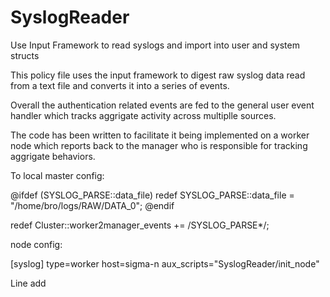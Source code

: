 SyslogReader
============

Use Input Framework to read syslogs and import into user and system structs 

This policy file uses the input framework to digest raw syslog data read from a
text file and converts it into a series of events.

Overall the authentication related events are fed to the general user event handler 
which tracks aggrigate activity across multiplle sources.

The code has been written to facilitate it being implemented on a worker node which 
reports back to the manager who is responsible for tracking aggrigate behaviors.

To local master config:

@ifdef (SYSLOG_PARSE::data_file)
redef SYSLOG_PARSE::data_file = "/home/bro/logs/RAW/DATA_0";
@endif

redef Cluster::worker2manager_events += /SYSLOG_PARSE*/;

node config:

[syslog]
type=worker
host=sigma-n
aux_scripts="SyslogReader/init_node"



Line add



